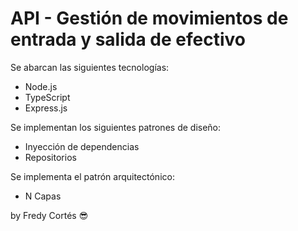 # API - Gestión de movimientos de entrada y salida de efectivo

Se abarcan las siguientes tecnologías:

* Node.js
* TypeScript
* Express.js

Se implementan los siguientes patrones de diseño:

* Inyección de dependencias
* Repositorios

Se implementa el patrón arquitectónico:

* N Capas

by Fredy Cortés :sunglasses: